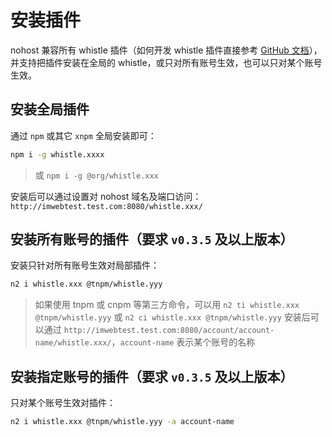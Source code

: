 # 安装插件
nohost 兼容所有 whistle 插件（如何开发 whistle 插件直接参考 [GitHub 文档](https://github.com/avwo/whistle)），并支持把插件安装在全局的 whistle，或只对所有账号生效，也可以只对某个账号生效。

## 安装全局插件
通过 `npm` 或其它 `xnpm` 全局安装即可：
``` sh
npm i -g whistle.xxxx
```
> 或 `npm i -g @org/whistle.xxx`

安装后可以通过设置对 nohost 域名及端口访问：`http://imwebtest.test.com:8080/whistle.xxx/`

## 安装所有账号的插件（要求 `v0.3.5` 及以上版本）
安装只针对所有账号生效对局部插件：
``` sh
n2 i whistle.xxx @tnpm/whistle.yyy
```
> 如果使用 tnpm 或 cnpm 等第三方命令，可以用 `n2 ti whistle.xxx @tnpm/whistle.yyy` 或 `n2 ci whistle.xxx @tnpm/whistle.yyy`
安装后可以通过 `http://imwebtest.test.com:8080/account/account-name/whistle.xxx/`，`account-name` 表示某个账号的名称

## 安装指定账号的插件（要求 `v0.3.5` 及以上版本）
只对某个账号生效对插件：
``` sh
n2 i whistle.xxx @tnpm/whistle.yyy -a account-name
```

